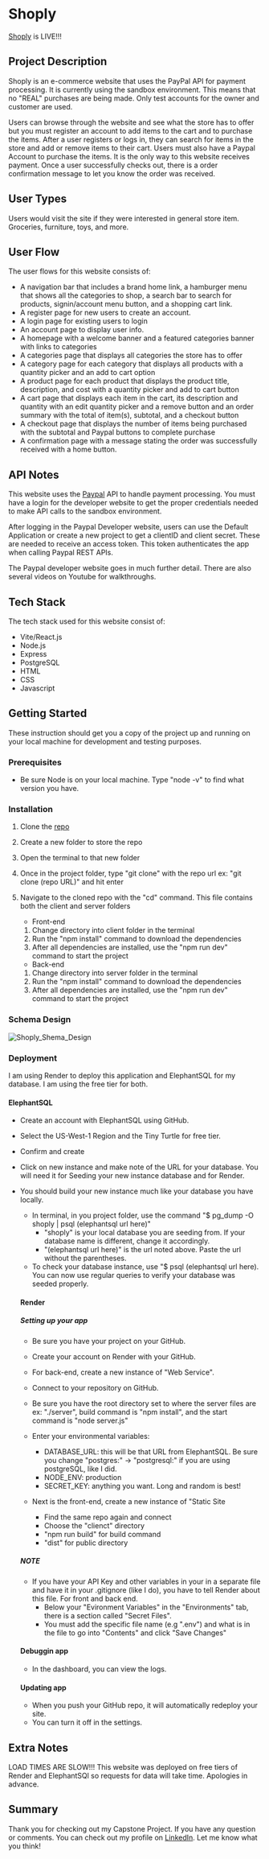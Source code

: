 # Shoply

[Shoply](https://shoply-frontend.onrender.com) is LIVE!!!


## Project Description
Shoply is an e-commerce website that uses the PayPal API for payment processing. It is currently using the sandbox environment. This means that no "REAL" purchases are being made. Only test accounts for the owner and customer are used. 

Users can browse through the website and see what the store has to offer but you must register an account to add items to the cart and to purchase the items. After a user registers or logs in, they can search for items in the store and add or remove items to their cart. Users must also have a Paypal Account to purchase the items. It is the only way to this website receives payment. Once a user successfully checks out, there is a order confirmation message to let you know the order was received.

## User Types
Users would visit the site if they were interested in general store item. Groceries, furniture, toys, and more.

## User Flow
The user flows for this website consists of:
<ul>
  <li>A navigation bar that includes a brand home link, a hamburger menu that shows all the categories to shop, a search bar to search for products, signin/account menu button, and a shopping cart link.</li>
  <li>A register page for new users to create an account.</li>
  <li>A login page for existing users to login</li>
  <li>An account page to display user info.</li>
  <li>A homepage with a welcome banner and a featured categories banner with links to categories</li>
  <li>A categories page that displays all categories the store has to offer</li>
  <li>A category page for each category that displays all products with a quantity picker and an add to cart option</li>
  <li>A product page for each product that displays the product title, description, and cost with a quantity picker and add to cart button</li>
  <li>A cart page that displays each item in the cart, its description and quantity with an edit quantity picker and a remove button and an order summary with the total of item(s), subtotal, and a checkout button </li>
  <li>A checkout page that displays the number of items being purchased with the subtotal and Paypal buttons to complete purchase</li>
  <li>A confirmation page with a message stating the order was successfully received with a home button.</li>
</ul>

## API Notes
This website uses the [Paypal](https://developer.paypal.com/api/rest/) API to handle payment processing. You must have a login for the developer website to get the proper credentials needed to make API calls to the sandbox environment.

After logging in the Paypal Developer website, users can use the Default Application or create a new project to get a clientID and client secret. These are needed to receive an access token. This token authenticates the app when calling Paypal REST APIs.

The Paypal developer website goes in much further detail. There are also several videos on Youtube for walkthroughs.

## Tech Stack
The tech stack used for this website consist of:
<ul>
  <li>Vite/React.js</li>
  <li>Node.js</li>
  <li>Express</li>
  <li>PostgreSQL</li>
  <li>HTML</li>
  <li>CSS</li>
  <li>Javascript</li>
</ul>

## Getting Started
These instruction should get you a copy of the project up and running on your local machine for development and testing purposes.

### Prerequisites
- Be sure Node is on your local machine. Type "node -v" to find what version you have.

### Installation
1. Clone the [repo](https://github.com/andrewberning/CapstoneProject2.git)
2. Create a new folder to store the repo
3. Open the terminal to that new folder
4. Once in the project folder, type "git clone" with the repo url ex: "git clone (repo URL)" and hit enter
5. Navigate to the cloned repo with the "cd" command. This file contains both the client and server folders
   - Front-end
   1. Change directory into client folder in the terminal
   2. Run the "npm install" command to download the dependencies
   3.  After all dependencies are installed, use the "npm run dev" command to start the project
   
   - Back-end  
   1. Change directory into server folder in the terminal
   2. Run the "npm install" command to download the dependencies
   3. After all dependencies are installed, use the "npm run dev" command to start the project

### Schema Design
![Shoply_Shema_Design](images/E-commerce%20Database%20Schema%20Design.jpg)

### Deployment
I am using Render to deploy this application and ElephantSQL for my database. I am using the free tier for both. 
  #### ElephantSQL
  - Create an account with ElephantSQL using GitHub.
  - Select the US-West-1 Region and the Tiny Turtle for free tier.
  - Confirm and create
  - Click on new instance and make note of the URL for your database. You will need it for Seeding your new instance database and for Render.
  - You should build your new instance much like your database you have locally.
      - In terminal, in you project folder, use the command "$ pg_dump -O shoply | psql (elephantsql url here)"
        - "shoply" is your local database you are seeding from. If your database name is different, change it accordingly.
        - "(elephantsql url here)" is the url noted above. Paste the url without the parentheses.
    - To check your database instance, use "$ psql (elephantsql url here). You can now use regular queries to verify your database was seeded properly.

    #### Render
    ##### Setting up your app
    -  Be sure you have your project on your GitHub.
    -  Create your account on Render with your GitHub.
    -  For back-end, create a new instance of "Web Service".
    -  Connect to your repository on GitHub.
    -  Be sure you have the root directory set to where the server files are ex: "./server", build command is "npm install", and the start command is "node server.js"
    -  Enter your environmental variables:
        -  DATABASE_URL: this will be that URL from ElephantSQL. Be sure you change "postgres:" -> "postgresql:" if you are using postgreSQL, like I did.
        -  NODE_ENV: production
        -  SECRET_KEY: anything you want. Long and random is best!

    - Next is the front-end, create a new instance of "Static Site
      - Find the same repo again and connect
      - Choose the "clienct" directory
      - "npm run build" for build command
      - "dist" for public directory
  
    ##### NOTE
    - If you have your API Key and other variables in your in a separate file and have it in your .gitignore (like I do), you have to tell Render about this file. For front and back end.
      - Below your "Evironment Variables" in the "Environments" tab, there is a section called "Secret Files". 
      - You must add the specific file name (e.g ".env") and what is in the file to go into "Contents" and click "Save Changes"
    
    #### Debuggin app
    - In the dashboard, you can view the logs.
    
    #### Updating app
    - When you push your GitHub repo, it will automatically redeploy your site.
    - You can turn it off in the settings.
    
  ### 

  ## Extra Notes
  LOAD TIMES ARE SLOW!!!
  This website was deployed on free tiers of Render and ElephantSQl so requests for data will take time. Apologies in advance.


  ## Summary
  Thank you for checking out my Capstone Project. If you have any question or comments. You can check out my profile on [LinkedIn](https://www.linkedin.com/in/andrew-berning?lipi=urn%3Ali%3Apage%3Ad_flagship3_profile_view_base_contact_details%3BRJRwDTGYQsutUBc306VNaQ%3D%3D). Let me know what you think!
